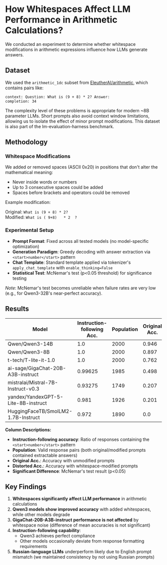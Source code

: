 # How Whitespaces Affect LLM Performance in Arithmetic Calculations?

We conducted an experiment to determine whether whitespace modifications in arithmetic expressions influence how LLMs generate answers.

## Dataset

We used the `arithmetic_1dc` subset from [EleutherAI/arithmetic](https://huggingface.co/datasets/EleutherAI/arithmetic), which contains pairs like:

```
context: Question: What is (9 + 8) * 2? Answer:
completion: 34
```


The complexity level of these problems is appropriate for modern ~8B parameter LLMs. Short prompts also avoid context window limitations, allowing us to isolate the effect of minor prompt modifications. This dataset is also part of the lm-evaluation-harness benchmark.

## Methodology

### Whitespace Modifications

We added or removed spaces (ASCII 0x20) in positions that don't alter the mathematical meaning:
- Never inside words or numbers
- Up to 3 consecutive spaces could be added
- Spaces before brackets and operators could be removed

Example modification:

Original: `What is (9 + 8) * 2?`  
Modified: `What is ( 9+8)   * 2  ?`

### Experimental Setup

- **Prompt Format**: Fixed across all tested models (no model-specific optimization)
- **Generation Paradigm**: Greedy decoding with answer extraction via `<start>number</start>` pattern
- **Chat Template**: Standard template applied via tokenizer's `apply_chat_template` with `enable_thinking=False`
- **Statistical Test**: McNemar's test (p<0.05 threshold) for significance testing

*Note*: McNemar's test becomes unreliable when failure rates are very low (e.g., for Qwen3-32B's near-perfect accuracy).

## Results

| Model                                  | Instruction-following Acc. | Population | Original Acc. | Distorted Acc. | Significant Difference |
|----------------------------------------|----------------------------|------------|---------------|----------------|------------------------|
| Qwen/Qwen3-14B                         | 1.0                        | 2000       | 0.946         | 0.964          | True                   |
| Qwen/Qwen3-8B                          | 1.0                        | 2000       | 0.897         | 0.939          | True                   |
| t-tech/T-lite-it-1.0                   | 1.0                        | 2000       | 0.762         | 0.676          | True                   |
| ai-sage/GigaChat-20B-A3B-instruct      | 0.99625                    | 1985       | 0.498         | 0.507          | False                  |
| mistralai/Mistral-7B-Instruct-v0.3     | 0.93275                    | 1749       | 0.207         | 0.189          | True                   |
| yandex/YandexGPT-5-Lite-8B-instruct    | 0.981                      | 1926       | 0.201         | 0.088          | True                   |
| HuggingFaceTB/SmolLM2-1.7B-Instruct    | 0.972                      | 1890       | 0.0           | 0.0            | True                   |

**Column Descriptions:**
- **Instruction-following accuracy**: Ratio of responses containing the `<start>number</start>` pattern
- **Population**: Valid response pairs (both original/modified prompts contained extractable answers)
- **Original Acc.**: Accuracy with unmodified prompts
- **Distorted Acc.**: Accuracy with whitespace-modified prompts
- **Significant Difference**: McNemar's test result (p<0.05)

## Key Findings

1. **Whitespaces significantly affect LLM performance** in arithmetic calculations
2. **Qwen3 models show improved accuracy** with added whitespaces, while other models degrade
3. **GigaChat-20B-A3B-instruct performance is not affected** by whitespace noise (difference of mean accuracies is not significant)
4. **Instruction-following capability**:
   - Qwen3 achieves perfect compliance
   - Other models occasionally deviate from response formatting requirements
5. **Russian-language LLMs** underperform likely due to English prompt mismatch (we maintained consistency by not using Russian prompts)

   
